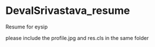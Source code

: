 # DevalSrivastava_resume
Resume for eysip 

please include the profile.jpg and res.cls in the same folder
